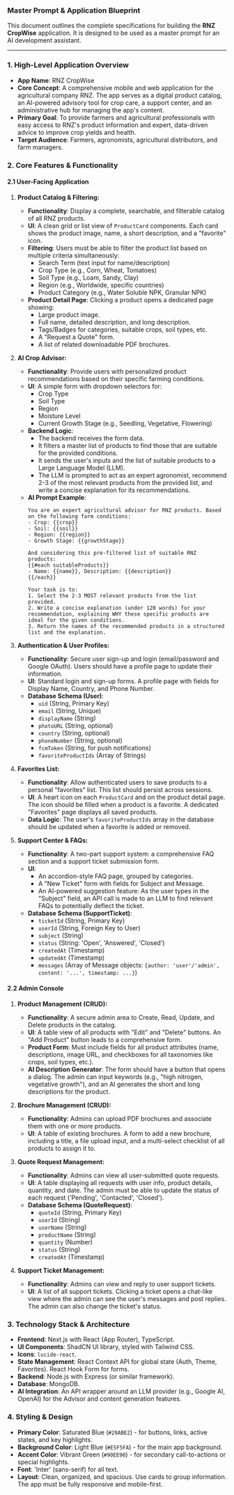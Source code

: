 ### Master Prompt & Application Blueprint

This document outlines the complete specifications for building the **RNZ CropWise** application. It is designed to be used as a master prompt for an AI development assistant.

---

### **1. High-Level Application Overview**

*   **App Name**: RNZ CropWise
*   **Core Concept**: A comprehensive mobile and web application for the agricultural company RNZ. The app serves as a digital product catalog, an AI-powered advisory tool for crop care, a support center, and an administrative hub for managing the app's content.
*   **Primary Goal**: To provide farmers and agricultural professionals with easy access to RNZ's product information and expert, data-driven advice to improve crop yields and health.
*   **Target Audience**: Farmers, agronomists, agricultural distributors, and farm managers.

### **2. Core Features & Functionality**

#### **2.1 User-Facing Application**

1.  **Product Catalog & Filtering:**
    *   **Functionality**: Display a complete, searchable, and filterable catalog of all RNZ products.
    *   **UI**: A clean grid or list view of `ProductCard` components. Each card shows the product image, name, a short description, and a "favorite" icon.
    *   **Filtering**: Users must be able to filter the product list based on multiple criteria simultaneously:
        *   Search Term (text input for name/description)
        *   Crop Type (e.g., Corn, Wheat, Tomatoes)
        *   Soil Type (e.g., Loam, Sandy, Clay)
        *   Region (e.g., Worldwide, specific countries)
        *   Product Category (e.g., Water Soluble NPK, Granular NPK)
    *   **Product Detail Page**: Clicking a product opens a dedicated page showing:
        *   Large product image.
        *   Full name, detailed description, and long description.
        *   Tags/Badges for categories, suitable crops, soil types, etc.
        *   A "Request a Quote" form.
        *   A list of related downloadable PDF brochures.

2.  **AI Crop Advisor:**
    *   **Functionality**: Provide users with personalized product recommendations based on their specific farming conditions.
    *   **UI**: A simple form with dropdown selectors for:
        *   Crop Type
        *   Soil Type
        *   Region
        *   Moisture Level
        *   Current Growth Stage (e.g., Seedling, Vegetative, Flowering)
    *   **Backend Logic**:
        *   The backend receives the form data.
        *   It filters a master list of products to find those that are suitable for the provided conditions.
        *   It sends the user's inputs and the list of suitable products to a Large Language Model (LLM).
        *   The LLM is prompted to act as an expert agronomist, recommend 2-3 of the most relevant products from the provided list, and write a concise explanation for its recommendations.
    *   **AI Prompt Example**:
        ```
        You are an expert agricultural advisor for RNZ products. Based on the following farm conditions:
        - Crop: {{crop}}
        - Soil: {{soil}}
        - Region: {{region}}
        - Growth Stage: {{growthStage}}

        And considering this pre-filtered list of suitable RNZ products:
        {{#each suitableProducts}}
        - Name: {{name}}, Description: {{description}}
        {{/each}}

        Your task is to:
        1. Select the 2-3 MOST relevant products from the list provided.
        2. Write a concise explanation (under 120 words) for your recommendation, explaining WHY these specific products are ideal for the given conditions.
        3. Return the names of the recommended products in a structured list and the explanation.
        ```

3.  **Authentication & User Profiles:**
    *   **Functionality**: Secure user sign-up and login (email/password and Google OAuth). Users should have a profile page to update their information.
    *   **UI**: Standard login and sign-up forms. A profile page with fields for Display Name, Country, and Phone Number.
    *   **Database Schema (User)**:
        *   `uid` (String, Primary Key)
        *   `email` (String, Unique)
        *   `displayName` (String)
        *   `photoURL` (String, optional)
        *   `country` (String, optional)
        *   `phoneNumber` (String, optional)
        *   `fcmToken` (String, for push notifications)
        *   `favoriteProductIds` (Array of Strings)

4.  **Favorites List:**
    *   **Functionality**: Allow authenticated users to save products to a personal "favorites" list. This list should persist across sessions.
    *   **UI**: A heart icon on each `ProductCard` and on the product detail page. The icon should be filled when a product is a favorite. A dedicated "Favorites" page displays all saved products.
    *   **Data Logic**: The user's `favoriteProductIds` array in the database should be updated when a favorite is added or removed.

5.  **Support Center & FAQs:**
    *   **Functionality**: A two-part support system: a comprehensive FAQ section and a support ticket submission form.
    *   **UI**:
        *   An accordion-style FAQ page, grouped by categories.
        *   A "New Ticket" form with fields for Subject and Message.
        *   An AI-powered suggestion feature: As the user types in the "Subject" field, an API call is made to an LLM to find relevant FAQs to potentially deflect the ticket.
    *   **Database Schema (SupportTicket)**:
        *   `ticketId` (String, Primary Key)
        *   `userId` (String, Foreign Key to User)
        *   `subject` (String)
        *   `status` (String: 'Open', 'Answered', 'Closed')
        *   `createdAt` (Timestamp)
        *   `updatedAt` (Timestamp)
        *   `messages` (Array of Message objects: `{author: 'user'/'admin', content: '...', timestamp: ...}`)

#### **2.2 Admin Console**

1.  **Product Management (CRUD):**
    *   **Functionality**: A secure admin area to Create, Read, Update, and Delete products in the catalog.
    *   **UI**: A table view of all products with "Edit" and "Delete" buttons. An "Add Product" button leads to a comprehensive form.
    *   **Product Form**: Must include fields for all product attributes (name, descriptions, image URL, and checkboxes for all taxonomies like crops, soil types, etc.).
    *   **AI Description Generator**: The form should have a button that opens a dialog. The admin can input keywords (e.g., "high nitrogen, vegetative growth"), and an AI generates the short and long descriptions for the product.

2.  **Brochure Management (CRUD):**
    *   **Functionality**: Admins can upload PDF brochures and associate them with one or more products.
    *   **UI**: A table of existing brochures. A form to add a new brochure, including a title, a file upload input, and a multi-select checklist of all products to assign it to.

3.  **Quote Request Management:**
    *   **Functionality**: Admins can view all user-submitted quote requests.
    *   **UI**: A table displaying all requests with user info, product details, quantity, and date. The admin must be able to update the status of each request ('Pending', 'Contacted', 'Closed').
    *   **Database Schema (QuoteRequest)**:
        *   `quoteId` (String, Primary Key)
        *   `userId` (String)
        *   `userName` (String)
        *   `productName` (String)
        *   `quantity` (Number)
        *   `status` (String)
        *   `createdAt` (Timestamp)

4.  **Support Ticket Management:**
    *   **Functionality**: Admins can view and reply to user support tickets.
    *   **UI**: A list of all support tickets. Clicking a ticket opens a chat-like view where the admin can see the user's messages and post replies. The admin can also change the ticket's status.

### **3. Technology Stack & Architecture**

*   **Frontend**: Next.js with React (App Router), TypeScript.
*   **UI Components**: ShadCN UI library, styled with Tailwind CSS.
*   **Icons**: `lucide-react`.
*   **State Management**: React Context API for global state (Auth, Theme, Favorites). React Hook Form for forms.
*   **Backend**: Node.js with Express (or similar framework).
*   **Database**: MongoDB.
*   **AI Integration**: An API wrapper around an LLM provider (e.g., Google AI, OpenAI) for the Advisor and content generation features.

### **4. Styling & Design**

*   **Primary Color**: Saturated Blue (`#29ABE2`) - for buttons, links, active states, and key highlights.
*   **Background Color**: Light Blue (`#E5F5FA`) - for the main app background.
*   **Accent Color**: Vibrant Green (`#90EE90`) - for secondary call-to-actions or special highlights.
*   **Font**: 'Inter' (sans-serif) for all text.
*   **Layout**: Clean, organized, and spacious. Use cards to group information. The app must be fully responsive and mobile-first.

